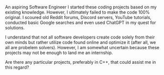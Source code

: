 An aspiring Software Engineer
I started these coding projects based on my existing knowledge. 
However, I ultimately failed to make the code 100% original.
I scoured old Reddit forums, Discord servers, YouTube tutorials, conducted basic Google searches and even used ChatGPT in my quest for solutions.

I understand that not all software developers create code solely from their own minds but rather utilize code found online and optimize it (after all, we all are probelem solvers).
However, I am somewhat uncertain because these projects may not be enough to land me an internship.

Are there any particular projects, preferably in C++, that could assist me in this regard?
